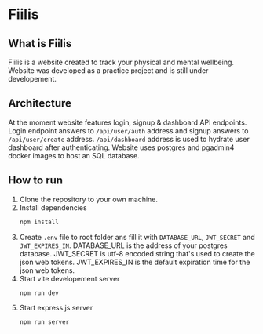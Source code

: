 # Fiilis

## What is Fiilis
Fiilis is a website created to track your physical and mental wellbeing. Website was developed as a practice project and is still under developement.

## Architecture
At the moment website features login, signup & dashboard API endpoints. Login endpoint answers to ``/api/user/auth`` address and signup answers to ``/api/user/create`` address. ``/api/dashboard`` address is used to hydrate user dashboard after authenticating. Website uses postgres and pgadmin4 docker images to host an SQL database.

## How to run
1. Clone the repository to your own machine.
2. Install dependencies
   ```bash
   npm install
   ```
3. Create ``.env`` file to root folder ans fill it with ``DATABASE_URL``, ``JWT_SECRET`` and ``JWT_EXPIRES_IN``. DATABASE_URL is the address of your postgres database. JWT_SECRET is utf-8 encoded string that's used to create the json web tokens. JWT_EXPIRES_IN is the default expiration time for the json web tokens.
4. Start vite developement server
   ```bash
   npm run dev
   ```
5. Start express.js server
   ```bash
   npm run server
   ```

